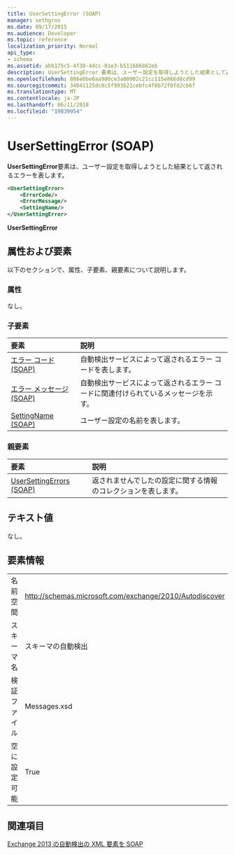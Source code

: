 ```yaml
---
title: UserSettingError (SOAP)
manager: sethgros
ms.date: 09/17/2015
ms.audience: Developer
ms.topic: reference
localization_priority: Normal
api_type:
- schema
ms.assetid: abb175c5-4f38-4dcc-81e3-b511686862eb
description: UserSettingError 要素は、ユーザー設定を取得しようとした結果として返されるエラーを表します。
ms.openlocfilehash: 886e0be0aa900ce3a00902c21cc115e866d0cd99
ms.sourcegitcommit: 34041125dc8c5f993b21cebfc4f8b72f0fd2cb6f
ms.translationtype: MT
ms.contentlocale: ja-JP
ms.lasthandoff: 06/11/2018
ms.locfileid: "19839954"
---
```

# <a name="usersettingerror-soap"></a>UserSettingError (SOAP)

**UserSettingError**要素は、ユーザー設定を取得しようとした結果として返されるエラーを表します。 
  
```XML
<UserSettingError>
    <ErrorCode/>
    <ErrorMessage/>
    <SettingName/>
</UserSettingError>
```

 **UserSettingError**
## <a name="attributes-and-elements"></a>属性および要素

以下のセクションで、属性、子要素、親要素について説明します。
  
### <a name="attributes"></a>属性

なし。
  
### <a name="child-elements"></a>子要素

|**要素**|**説明**|
|:-----|:-----|
|[エラー コード (SOAP)](errorcode-soap.md) <br/> |自動検出サービスによって返されるエラー コードを表します。  <br/> |
|[エラー メッセージ (SOAP)](errormessage-soap.md) <br/> |自動検出サービスによって返されるエラー コードに関連付けられているメッセージを示す。  <br/> |
|[SettingName (SOAP)](settingname-soap.md) <br/> |ユーザー設定の名前を表します。  <br/> |
   
### <a name="parent-elements"></a>親要素

|**要素**|**説明**|
|:-----|:-----|
|[UserSettingErrors (SOAP)](usersettingerrors-soap.md) <br/> |返されませんでしたの設定に関する情報のコレクションを表します。  <br/> |
   
## <a name="text-value"></a>テキスト値

なし。
  
## <a name="element-information"></a>要素情報

|||
|:-----|:-----|
|名前空間  <br/> |http://schemas.microsoft.com/exchange/2010/Autodiscover  <br/> |
|スキーマ名  <br/> |スキーマの自動検出  <br/> |
|検証ファイル  <br/> |Messages.xsd  <br/> |
|空に設定可能  <br/> |True  <br/> |
   
## <a name="see-also"></a>関連項目



[Exchange 2013 の自動検出の XML 要素を SOAP](soap-autodiscover-xml-elements-for-exchange-2013.md)

